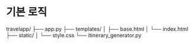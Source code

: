 # 기본 로직
travelapp/
├── app.py
├── templates/
│   ├── base.html
│   └── index.html
├── static/
│   └── style.css
└── itinerary_generator.py